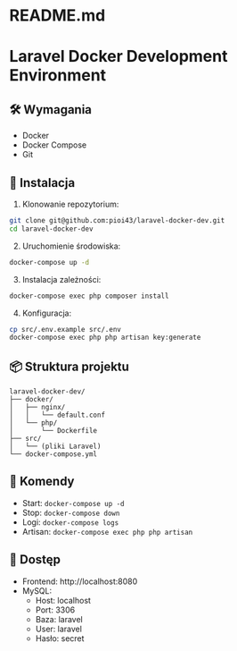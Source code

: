 # README.md

# Laravel Docker Development Environment

## 🛠 Wymagania
- Docker
- Docker Compose
- Git

## 🚀 Instalacja

1. Klonowanie repozytorium:
```bash
git clone git@github.com:pioi43/laravel-docker-dev.git
cd laravel-docker-dev
```

2. Uruchomienie środowiska:
```bash
docker-compose up -d
```

3. Instalacja zależności:
```bash
docker-compose exec php composer install
```

4. Konfiguracja:
```bash
cp src/.env.example src/.env
docker-compose exec php php artisan key:generate
```

## 📦 Struktura projektu
```
laravel-docker-dev/
├── docker/
│   ├── nginx/
│   │   └── default.conf
│   └── php/
│       └── Dockerfile
├── src/
│   └── (pliki Laravel)
└── docker-compose.yml
```

## 🔧 Komendy
- Start: `docker-compose up -d`
- Stop: `docker-compose down`
- Logi: `docker-compose logs`
- Artisan: `docker-compose exec php php artisan`

## 🔗 Dostęp
- Frontend: http://localhost:8080
- MySQL:
  - Host: localhost
  - Port: 3306
  - Baza: laravel
  - User: laravel
  - Hasło: secret